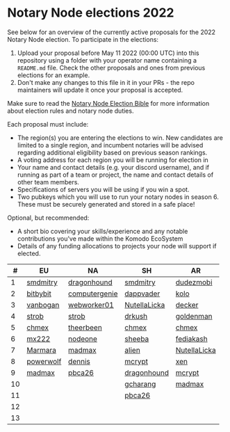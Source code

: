 # Notary Node elections 2022

See below for an overview of the currently active proposals for the 2022 Notary Node election.
To participate in the elections:

1. Upload your proposal before May 11 2022 (00:00 UTC) into this repository using a folder with your operator name containing a `README.md` file. Check the other proposals and ones from previous elections for an example.
2. Don't make any changes to this file in it in your PRs - the repo maintainers will update it once your proposal is accepted.

Make sure to read the [Notary Node Election Bible](https://github.com/KomodoPlatform/dPoW/blob/dev/doc/bible.md) for more information about election rules and notary node duties.

Each proposal must include:
- The region(s) you are entering the elections to win. New candidates are limited to a single region, and incumbent notaries will be advised regarding additional eligibility based on previous season rankings.
- A voting address for each region you will be running for election in
- Your name and contact details (e.g. your discord username), and if running as part of a team or project, the name and contact details of other team members. 
- Specifications of servers you will be using if you win a spot.
- Two pubkeys which you will use to run your notary nodes in season 6. These must be securely generated and stored in a safe place!

Optional, but recommended:
- A short bio covering your skills/experience and any notable contributions you've made within the Komodo EcoSystem
- Details of any funding allocations to projects your node will support if elected.


| # | EU                             | NA                                       | SH                               | AR                               |
| - | ------------------------------ | ---------------------------------------- | -------------------------------- | -------------------------------- |
| 1 | [smdmitry](smdmitry/README.md) | [dragonhound](dragonhound/README.md)    | [smdmitry](smdmitry/README.md)   | [dudezmobi](dudezmobi/README.md) |
| 2 | [bitbybit](bitbybit/README.md) | [computergenie](computergenie/README.md) | [dappvader](dappvader/README.md) | [kolo](kolo/README.md)           |
| 3 | [vanbogan](van/readme.md)      | [webworker01](webworker01/README.md)     | [NutellaLicka](NutellaLicka/README.md) | [decker](decker/README.md) |
| 4 | [strob](strob/README.md)       | [strob](strob/README.md)                 | [drkush](drkush/README.md)       | [goldenman](goldenman/README.md) |
| 5 | [chmex](chmex/README.md)       | [theerbeen](theerbeen/README.md)         | [chmex](chmex/README.md)         | [chmex](chmex/README.md)         |
| 6 | [mx222](mx222/README.md)       | [nodeone](nodeone/README.md)             | [sheeba](sheeba/readme.md)       | [fediakash](fediakash/README.md) |
| 7 | [Marmara](MarmaraChain/README.md)| [madmax](madmax/README.md)             | [alien](alien/README.md)      | [NutellaLicka](NutellaLicka/README.md)|
| 8 | [powerwolf](powerwolf/README.md)| [dennis](dennis/readme.md)              | [mcrypt](mcrypt/README.md)       | [xen](xen/readme.md)             |
| 9 | [madmax](madmax/README.md)      | [pbca26](pbca26/README.md)              | [dragonhound](dragonhound/README.md)| [mcrypt](mcrypt/README.md)     |
| 10|                                 |                                         | [gcharang](gcharang/README.md)   | [madmax](madmax/README.md)       |
| 11|                                 |                                         | [pbca26](pbca26/README.md)       |                                  |
| 12|                                 |                                         |                                  |                                  |
| 13|                                 |                                         |                                  |                                  |









